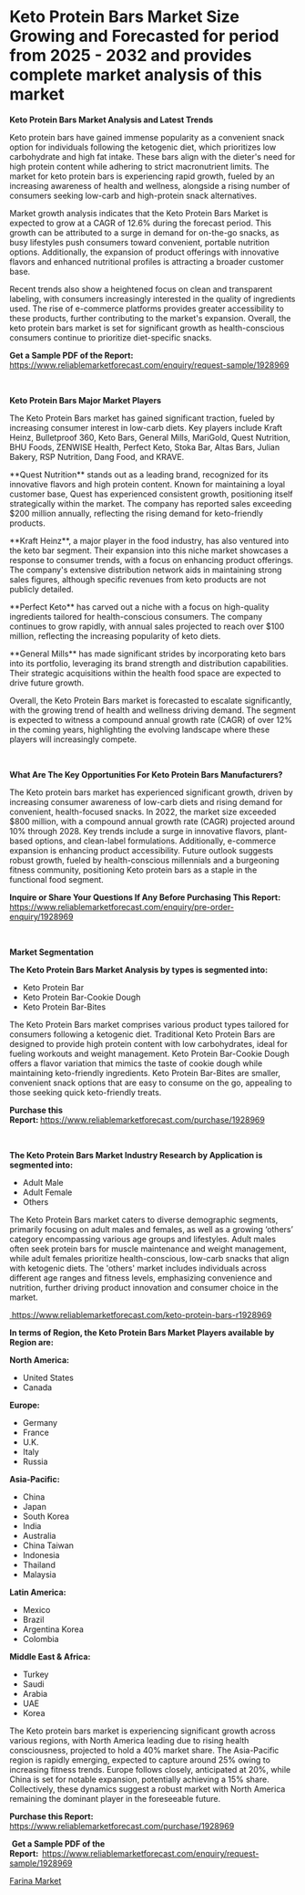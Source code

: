 <p><h1>Keto Protein Bars Market Size Growing and Forecasted for period from 2025 - 2032 and provides complete market analysis of this market</h1></p><p><strong>Keto Protein Bars Market Analysis and Latest Trends</strong></p>
<p><p>Keto protein bars have gained immense popularity as a convenient snack option for individuals following the ketogenic diet, which prioritizes low carbohydrate and high fat intake. These bars align with the dieter's need for high protein content while adhering to strict macronutrient limits. The market for keto protein bars is experiencing rapid growth, fueled by an increasing awareness of health and wellness, alongside a rising number of consumers seeking low-carb and high-protein snack alternatives.</p><p>Market growth analysis indicates that the Keto Protein Bars Market is expected to grow at a CAGR of 12.6% during the forecast period. This growth can be attributed to a surge in demand for on-the-go snacks, as busy lifestyles push consumers toward convenient, portable nutrition options. Additionally, the expansion of product offerings with innovative flavors and enhanced nutritional profiles is attracting a broader customer base. </p><p>Recent trends also show a heightened focus on clean and transparent labeling, with consumers increasingly interested in the quality of ingredients used. The rise of e-commerce platforms provides greater accessibility to these products, further contributing to the market's expansion. Overall, the keto protein bars market is set for significant growth as health-conscious consumers continue to prioritize diet-specific snacks.</p></p>
<p><strong>Get a Sample PDF of the Report:&nbsp;</strong> <a href="https://www.reliablemarketforecast.com/enquiry/request-sample/1928969?utm_campaign=2413&utm_medium=2&utm_source=Github&utm_content=ia&utm_term=29032025&utm_id=keto-protein-bars">https://www.reliablemarketforecast.com/enquiry/request-sample/1928969</a></p>
<p>&nbsp;</p>
<p><strong>Keto Protein Bars Major Market Players</strong></p>
<p><p>The Keto Protein Bars market has gained significant traction, fueled by increasing consumer interest in low-carb diets. Key players include Kraft Heinz, Bulletproof 360, Keto Bars, General Mills, MariGold, Quest Nutrition, BHU Foods, ZENWISE Health, Perfect Keto, Stoka Bar, Altas Bars, Julian Bakery, RSP Nutrition, Dang Food, and KRAVE.</p><p>**Quest Nutrition** stands out as a leading brand, recognized for its innovative flavors and high protein content. Known for maintaining a loyal customer base, Quest has experienced consistent growth, positioning itself strategically within the market. The company has reported sales exceeding $200 million annually, reflecting the rising demand for keto-friendly products.</p><p>**Kraft Heinz**, a major player in the food industry, has also ventured into the keto bar segment. Their expansion into this niche market showcases a response to consumer trends, with a focus on enhancing product offerings. The company's extensive distribution network aids in maintaining strong sales figures, although specific revenues from keto products are not publicly detailed.</p><p>**Perfect Keto** has carved out a niche with a focus on high-quality ingredients tailored for health-conscious consumers. The company continues to grow rapidly, with annual sales projected to reach over $100 million, reflecting the increasing popularity of keto diets.</p><p>**General Mills** has made significant strides by incorporating keto bars into its portfolio, leveraging its brand strength and distribution capabilities. Their strategic acquisitions within the health food space are expected to drive future growth.</p><p>Overall, the Keto Protein Bars market is forecasted to escalate significantly, with the growing trend of health and wellness driving demand. The segment is expected to witness a compound annual growth rate (CAGR) of over 12% in the coming years, highlighting the evolving landscape where these players will increasingly compete.</p></p>
<p>&nbsp;</p>
<p><strong>What Are The Key Opportunities For Keto Protein Bars Manufacturers?</strong></p>
<p><p>The Keto protein bars market has experienced significant growth, driven by increasing consumer awareness of low-carb diets and rising demand for convenient, health-focused snacks. In 2022, the market size exceeded $800 million, with a compound annual growth rate (CAGR) projected around 10% through 2028. Key trends include a surge in innovative flavors, plant-based options, and clean-label formulations. Additionally, e-commerce expansion is enhancing product accessibility. Future outlook suggests robust growth, fueled by health-conscious millennials and a burgeoning fitness community, positioning Keto protein bars as a staple in the functional food segment.</p></p>
<p><strong>Inquire or Share Your Questions If Any Before Purchasing This Report:</strong> <a href="https://www.reliablemarketforecast.com/enquiry/pre-order-enquiry/1928969?utm_campaign=2413&utm_medium=2&utm_source=Github&utm_content=ia&utm_term=29032025&utm_id=keto-protein-bars">https://www.reliablemarketforecast.com/enquiry/pre-order-enquiry/1928969</a></p>
<p>&nbsp;</p>
<p><strong>Market Segmentation</strong></p>
<p><strong>The Keto Protein Bars Market Analysis by types is segmented into:</strong></p>
<p><ul><li>Keto Protein Bar</li><li>Keto Protein Bar-Cookie Dough</li><li>Keto Protein Bar-Bites</li></ul></p>
<p><p>The Keto Protein Bars market comprises various product types tailored for consumers following a ketogenic diet. Traditional Keto Protein Bars are designed to provide high protein content with low carbohydrates, ideal for fueling workouts and weight management. Keto Protein Bar-Cookie Dough offers a flavor variation that mimics the taste of cookie dough while maintaining keto-friendly ingredients. Keto Protein Bar-Bites are smaller, convenient snack options that are easy to consume on the go, appealing to those seeking quick keto-friendly treats.</p></p>
<p><strong>Purchase this Report:&nbsp;</strong><a href="https://www.reliablemarketforecast.com/purchase/1928969?utm_campaign=2413&utm_medium=2&utm_source=Github&utm_content=ia&utm_term=29032025&utm_id=keto-protein-bars">https://www.reliablemarketforecast.com/purchase/1928969</a></p>
<p>&nbsp;</p>
<p><strong>The Keto Protein Bars Market Industry Research by Application is segmented into:</strong></p>
<p><ul><li>Adult Male</li><li>Adult Female</li><li>Others</li></ul></p>
<p><p>The Keto Protein Bars market caters to diverse demographic segments, primarily focusing on adult males and females, as well as a growing ‘others’ category encompassing various age groups and lifestyles. Adult males often seek protein bars for muscle maintenance and weight management, while adult females prioritize health-conscious, low-carb snacks that align with ketogenic diets. The 'others' market includes individuals across different age ranges and fitness levels, emphasizing convenience and nutrition, further driving product innovation and consumer choice in the market.</p></p>
<p><a href="https://www.reliablemarketforecast.com/keto-protein-bars-r1928969?utm_campaign=2413&utm_medium=2&utm_source=Github&utm_content=ia&utm_term=29032025&utm_id=keto-protein-bars">&nbsp;https://www.reliablemarketforecast.com/keto-protein-bars-r1928969</a></p>
<p><strong>In terms of Region, the Keto Protein Bars Market Players available by Region are:</strong></p>
<p>
    <p> <strong> North America: </strong>
        <ul>
            <li>United States</li>
            <li>Canada</li>
        </ul>
        </p> 
    <p> <strong> Europe: </strong>
        <ul>
            <li>Germany</li>
            <li>France</li>
            <li>U.K.</li>
            <li>Italy</li>
            <li>Russia</li>
        </ul>
        </p> 
    <p> <strong> Asia-Pacific: </strong>
        <ul>
            <li>China</li>
            <li>Japan</li>
            <li>South Korea</li>
            <li>India</li>
            <li>Australia</li>
            <li>China Taiwan</li>
            <li>Indonesia</li>
            <li>Thailand</li>
            <li>Malaysia</li>
        </ul>
        </p> 
    <p> <strong> Latin America: </strong>
        <ul>
            <li>Mexico</li>
            <li>Brazil</li>
            <li>Argentina Korea</li>
            <li>Colombia</li>
        </ul>
        </p> 
    <p> <strong> Middle East & Africa: </strong>
        <ul>
            <li>Turkey</li>
            <li>Saudi</li>
            <li>Arabia</li>
            <li>UAE</li>
            <li>Korea</li>
        </ul>
    </p>
    </p>
<p><p>The Keto protein bars market is experiencing significant growth across various regions, with North America leading due to rising health consciousness, projected to hold a 40% market share. The Asia-Pacific region is rapidly emerging, expected to capture around 25% owing to increasing fitness trends. Europe follows closely, anticipated at 20%, while China is set for notable expansion, potentially achieving a 15% share. Collectively, these dynamics suggest a robust market with North America remaining the dominant player in the foreseeable future.</p></p>
<p><strong>Purchase this Report: </strong><a href="https://www.reliablemarketforecast.com/purchase/1928969?utm_campaign=2413&utm_medium=2&utm_source=Github&utm_content=ia&utm_term=29032025&utm_id=keto-protein-bars">https://www.reliablemarketforecast.com/purchase/1928969</a></p>
<p>&nbsp;<strong>Get a Sample PDF of the Report:&nbsp;&nbsp;</strong><a href="https://www.reliablemarketforecast.com/enquiry/request-sample/1928969?utm_campaign=2413&utm_medium=2&utm_source=Github&utm_content=ia&utm_term=29032025&utm_id=keto-protein-bars">https://www.reliablemarketforecast.com/enquiry/request-sample/1928969</a></p>
<p><strong></strong></p>
<p><p><a href="https://github.com/hartsockdonnette82/Market-Research-Report-List-1/blob/main/farina-market.md?utm_campaign=2413&utm_medium=2&utm_source=Github&utm_content=ia&utm_term=29032025&utm_id=keto-protein-bars">Farina Market</a></p></p>